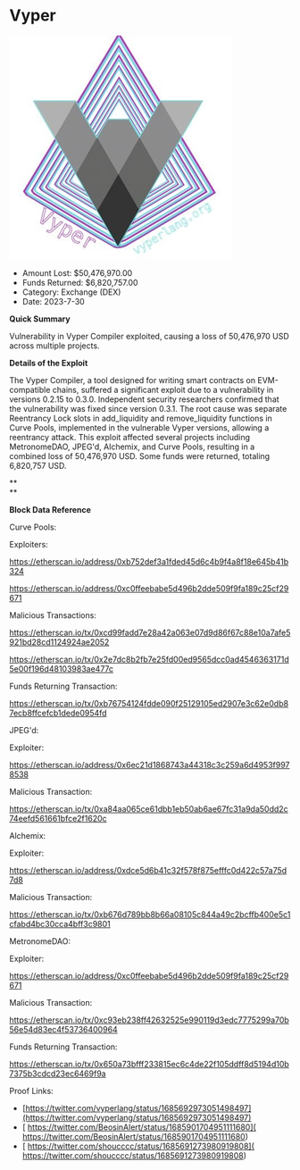 # Vyper
![Vyper](/rektimages/Vyper.png)
- Amount Lost: $50,476,970.00
- Funds Returned: $6,820,757.00
- Category: Exchange (DEX)
- Date: 2023-7-30

**Quick Summary**

Vulnerability in Vyper Compiler exploited, causing a loss of 50,476,970 USD across multiple projects.

  


 **Details of the Exploit**

The Vyper Compiler, a tool designed for writing smart contracts on EVM-compatible chains, suffered a significant exploit due to a vulnerability in versions 0.2.15 to 0.3.0. Independent security researchers confirmed that the vulnerability was fixed since version 0.3.1. The root cause was separate Reentrancy Lock slots in add_liquidity and remove_liquidity functions in Curve Pools, implemented in the vulnerable Vyper versions, allowing a reentrancy attack. This exploit affected several projects including MetronomeDAO, JPEG'd, Alchemix, and Curve Pools, resulting in a combined loss of 50,476,970 USD. Some funds were returned, totaling 6,820,757 USD.

 **  
**

 **Block Data Reference**

Curve Pools:

Exploiters:

https://etherscan.io/address/0xb752def3a1fded45d6c4b9f4a8f18e645b41b324

https://etherscan.io/address/0xc0ffeebabe5d496b2dde509f9fa189c25cf29671

  


Malicious Transactions:

https://etherscan.io/tx/0xcd99fadd7e28a42a063e07d9d86f67c88e10a7afe5921bd28cd1124924ae2052

https://etherscan.io/tx/0x2e7dc8b2fb7e25fd00ed9565dcc0ad4546363171d5e00f196d48103983ae477c

  


Funds Returning Transaction:

https://etherscan.io/tx/0xb76754124fdde090f25129105ed2907e3c62e0db87ecb8ffcefcb1dede0954fd

  


JPEG'd:

Exploiter:

https://etherscan.io/address/0x6ec21d1868743a44318c3c259a6d4953f9978538

  


Malicious Transaction:

https://etherscan.io/tx/0xa84aa065ce61dbb1eb50ab6ae67fc31a9da50dd2c74eefd561661bfce2f1620c

  


Alchemix:

Exploiter:

https://etherscan.io/address/0xdce5d6b41c32f578f875efffc0d422c57a75d7d8

  


Malicious Transaction:

https://etherscan.io/tx/0xb676d789bb8b66a08105c844a49c2bcffb400e5c1cfabd4bc30cca4bff3c9801

  


MetronomeDAO:

Exploiter:

https://etherscan.io/address/0xc0ffeebabe5d496b2dde509f9fa189c25cf29671

  


Malicious Transaction:

https://etherscan.io/tx/0xc93eb238ff42632525e990119d3edc7775299a70b56e54d83ec4f53736400964

  


Funds Returning Transaction:

https://etherscan.io/tx/0x650a73bfff233815ec6c4de22f105ddff8d5194d10b7375b3cdcd23ec6469f9a


Proof Links:
- [https://twitter.com/vyperlang/status/1685692973051498497](https://twitter.com/vyperlang/status/1685692973051498497)
- [ https://twitter.com/BeosinAlert/status/1685901704951111680]( https://twitter.com/BeosinAlert/status/1685901704951111680)
- [ https://twitter.com/shoucccc/status/1685691273980919808]( https://twitter.com/shoucccc/status/1685691273980919808)


